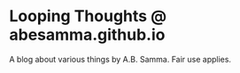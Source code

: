 # Looping Thoughts @ abesamma.github.io

A blog about various things by A.B. Samma. Fair use applies.